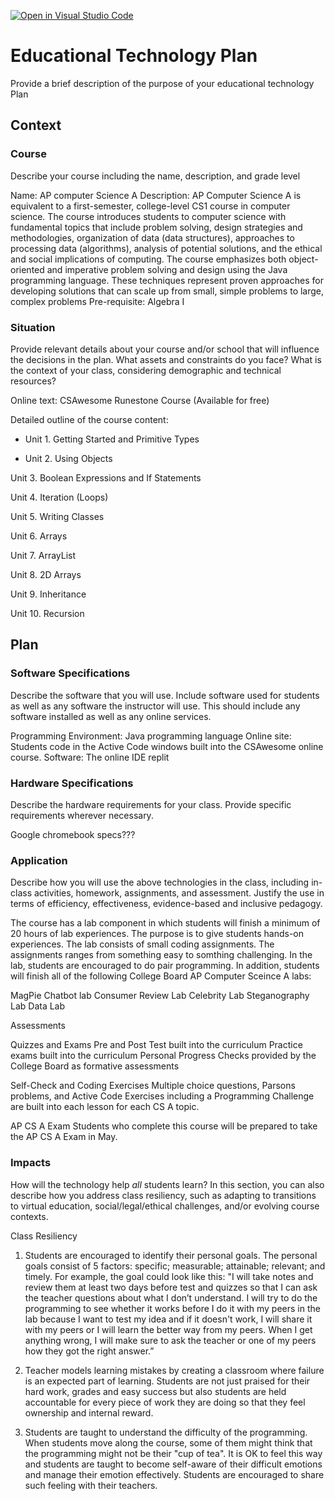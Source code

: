 [![Open in Visual Studio Code](https://classroom.github.com/assets/open-in-vscode-c66648af7eb3fe8bc4f294546bfd86ef473780cde1dea487d3c4ff354943c9ae.svg)](https://classroom.github.com/online_ide?assignment_repo_id=8736732&assignment_repo_type=AssignmentRepo)
# Educational Technology Plan

Provide a brief description of the purpose of your educational technology Plan

## Context

### Course

Describe your course including the name, description, and grade level

Name: AP computer Science A 
Description: AP Computer Science A is equivalent to a first-semester, college-level CS1 course in computer science. The course introduces students to computer science with fundamental topics that include problem solving, design strategies and methodologies, organization of data (data structures), approaches to processing data (algorithms), analysis of potential solutions, and the ethical and social implications of computing. The course emphasizes both object-oriented and imperative problem solving and design using the Java programming language. These techniques represent proven approaches for developing solutions that can scale up from small, simple problems to large, complex problems
Pre-requisite: Algebra I

### Situation

Provide relevant details about your course and/or school that will influence the
decisions in the plan. What assets and constraints do you face? What is the
context of your class, considering demographic and technical resources?

Online text: CSAwesome Runestone Course (Available for free)

Detailed outline of the course content: 
- Unit 1. Getting Started and Primitive Types

- Unit 2. Using Objects

Unit 3. Boolean Expressions and If Statements	

Unit 4. Iteration (Loops)

Unit 5. Writing Classes

Unit 6. Arrays

Unit 7. ArrayList

Unit 8. 2D Arrays

Unit 9. Inheritance

Unit 10. Recursion

## Plan

### Software Specifications

Describe the software that you will use. Include software used for students as
well as any software the instructor will use. This should include any software
installed as well as any online services.

Programming Environment: Java programming language
Online site: Students code in the Active Code windows built into the CSAwesome online course.
Software: The online IDE replit

### Hardware Specifications

Describe the hardware requirements for your class. Provide specific requirements
wherever necessary.

Google chromebook specs???

### Application

Describe how you will use the above technologies in the class, including
in-class activities, homework, assignments, and assessment. Justify the use
in terms of efficiency, effectiveness, evidence-based and inclusive pedagogy.

The course has a lab component in which students will finish a minimum of 20 hours of lab experiences. The purpose is to give students hands-on experiences. The lab consists of small coding assignments. The assignments ranges from something easy to somthing challenging. In the lab, students are encouraged to do pair programming. In addition, students will finish all of the following College Board AP Computer Sceince A labs:

MagPie Chatbot lab 
Consumer Review Lab
Celebrity Lab
Steganography Lab
Data Lab

Assessments

Quizzes and Exams
Pre and Post Test built into the curriculum
Practice exams built into the curriculum
Personal Progress Checks provided by the College Board as formative assessments

Self-Check and Coding Exercises
Multiple choice questions, Parsons problems, and Active Code Exercises including a Programming Challenge are built into each lesson for each CS A topic. 

AP CS A Exam
Students who complete this course will be prepared to take the AP CS A Exam in May.


### Impacts

How will the technology help *all* students learn? In this section, you can also
describe how you address class resiliency, such as adapting to
transitions to virtual education, social/legal/ethical challenges,  and/or
evolving course contexts.

Class Resiliency
1. Students are encouraged to identify their personal goals. The personal goals consist of 5 factors: specific; measurable; attainable; relevant; and timely. For example, the goal could look like this: "I will take notes and review them at least two days before test and quizzes so that I can ask the teacher questions about what I don’t understand. I will try to do the programming to see whether it works before I do it with my peers in the lab because I want to test my idea and if it doesn't work, I will share it with my peers or I will learn the better way from my peers. When I get anything wrong, I will make sure to ask the teacher or one of my peers how they got the right answer.”

2. Teacher models learning mistakes by creating a classroom where failure is an expected part of learning. Students are not just praised for their hard work, grades and easy success but also students are held accountable for every piece of work they are doing so that they feel ownership and internal reward.

3. Students are taught to understand the difficulty of the programming. When students move along the course, some of them might think that the programming might not be their "cup of tea". It is OK to feel this way and students are taught to become self-aware of their difficult emotions and manage their emotion effectively. Students are encouraged to share such feeling with their teachers. 
